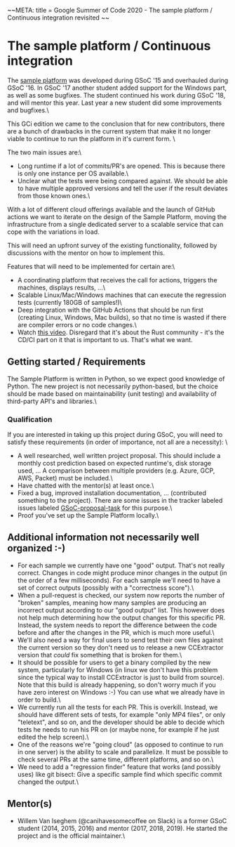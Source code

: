 
~~META:
title = Google Summer of Code 2020 - The sample platform / Continuous integration revisited
~~
# The sample platform / Continuous integration

The [sample platform](https///sampleplatform.ccextractor.org/) was developed during GSoC '15 and overhauled during GSoC '16. In GSoC '17 another student added support for the Windows part, as well as some bugfixes. The student continued his work during GSoC '18, and will mentor this year. Last year a new student did some improvements and bugfixes.\\

This GCi edition we came to the conclusion that for new contributors, there are a bunch of drawbacks in the current system that make it no longer viable to continue to run the platform in it's current form. \\

The two main issues are:\\
- Long runtime if a lot of commits/PR's are opened. This is because there is only one instance per OS available.\\
- Unclear what the tests were being compared against. We should be able to have multiple approved versions and tell the user if the result deviates from those known ones.\\

With a lot of different cloud offerings available and the launch of GitHub actions we want to iterate on the design of the Sample Platform, moving the infrastructure from a single dedicated server to a scalable service that can cope with the variations in load.

This will need an upfront survey of the existing functionality, followed by discussions with the mentor on how to implement this.

Features that will need to be implemented for certain are:\\
- A coordinating platform that receives the call for actions, triggers the machines, displays results, ...\\
- Scalable Linux/Mac/Windows machines that can execute the regression tests (currently 180GB of samples!)\\
- Deep integration with the GitHub Actions that should be run first (creating Linux, Windows, Mac builds), so that no time is wasted if there are compiler errors or no code changes.\\
- Watch [this video](https///www.youtube.com/watch?v=407nwX6__70). Disregard that it's about the Rust community - it's the CD/CI part on it that is important to us. That's what we want.



## Getting started / Requirements

The Sample Platform is written in Python, so we expect good knowledge of Python. The new project is not necessarily python-based, but the choice should be made based on maintainability (unit testing) and availability of third-party API's and libraries.\\

### Qualification

If you are interested in taking up this project during GSoC, you will need to satisfy these requirements (in order of importance, not all are a necessity): \\
- A well researched, well written project proposal. This should include a monthly cost prediction based on expected runtime's, disk storage used, ... A comparison between multiple providers (e.g. Azure, GCP, AWS, Packet) must be included.\\
- Have chatted with the mentor(s) at least once.\\ 
- Fixed a bug, improved installation documentation, ... (contributed something to the project). There are some issues in the tracker labeled issues labeled [GSoC-proposal-task](https///github.com/CCExtractor/sample-platform/issues?q=is%3Aissue+is%3Aopen+label%3AGSoC-proposal-task) for this purpose.\\
- Proof you've set up the Sample Platform locally.\\

##  Additional information not necessarily well organized :-)

- For each sample we currently have one "good" output. That's not really correct. Changes in code might produce minor changes in the output (in the order of a few milliseconds). For each sample we'll need to have a set of correct outputs (possibly with a "correctness score").\\
- When a pull-request is checked, our system now reports the number of "broken" samples, meaning how many samples are producing an incorrect output according to our "good output" list. This however does not help much determining how the output changes for this specific PR. Instead, the system needs to report the difference between the code before and after the changes in the PR, which is much more useful.\\
- We'll also need a way for final users to send test their own files against the current version so they don't need us to release a new CCExtractor version that _could_ fix something that is broken for them.\\
- It should be possible for users to get a binary compiled by the new system, particularly for Windows (in linux we don't have this problem since the typical way to install CCExtractor is just to build from source). Note that this build is already happening, so don't worry much if you have zero interest on Windows :-) You can use what we already have in order to build.\\
- We currently run all the tests for each PR. This is overkill. Instead, we should have different sets of tests, for example "only MP4 files", or only "teletext", and so on, and the developer should be able to decide which tests he needs to run his PR on (or maybe none, for example if he just edited the help screen).\\
- One of the reasons we're "going cloud" (as opposed to continue to run in one server) is the ability to scale and parallelize. It must be possible to check several PRs at the same time, different platforms, and so on.\\
- We need to add a "regression finder" feature that works (and possibly uses) like git bisect: Give a specific sample find which specific commit changed the output.\\


##  Mentor(s)

- Willem Van Iseghem (@canihavesomecoffee on Slack) is a former GSoC student (2014, 2015, 2016) and mentor (2017, 2018, 2019). He started the project and is the official maintainer.\\




